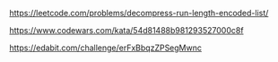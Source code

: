 https://leetcode.com/problems/decompress-run-length-encoded-list/

https://www.codewars.com/kata/54d81488b981293527000c8f

https://edabit.com/challenge/erFxBbqzZPSegMwnc
